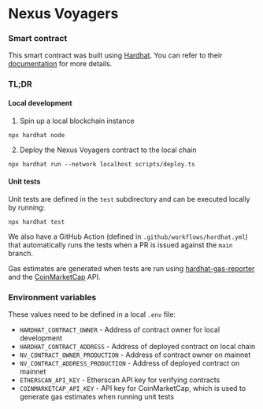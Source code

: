 # Nexus Voyagers

### Smart contract

This smart contract was built using [Hardhat](https://hardhat.org/). You can refer to their [documentation](https://hardhat.org/docs) for more details.

### TL;DR

#### Local development

1. Spin up a local blockchain instance

```shell
npx hardhat node
```

2. Deploy the Nexus Voyagers contract to the local chain

```shell
npx hardhat run --network localhost scripts/deploy.ts
```

#### Unit tests

Unit tests are defined in the `test` subdirectory and can be executed locally by running:

```shell
npx hardhat test
```

We also have a GitHub Action (defined in `.github/workflows/hardhat.yml`) that automatically runs the tests when a PR is issued against the `main` branch.

Gas estimates are generated when tests are run using [hardhat-gas-reporter](https://www.npmjs.com/package/hardhat-gas-reporter) and the [CoinMarketCap](https://coinmarketcap.com/) API.

### Environment variables

These values need to be defined in a local `.env` file:

- `HARDHAT_CONTRACT_OWNER` - Address of contract owner for local development
- `HARDHAT_CONTRACT_ADDRESS` - Address of deployed contract on local chain
- `NV_CONTRACT_OWNER_PRODUCTION` - Address of contract owner on mainnet
- `NV_CONTRACT_ADDRESS_PRODUCTION` - Address of deployed contract on mainnet
- `ETHERSCAN_API_KEY` - Etherscan API key for verifying contracts
- `COINMARKETCAP_API_KEY` - API key for CoinMarketCap, which is used to generate gas estimates when running unit tests
